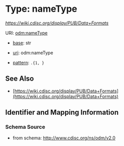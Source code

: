 # Type: nameType




_https://wiki.cdisc.org/display/PUB/Data+Formats_



URI: [odm:nameType](http://www.cdisc.org/ns/odm/v2.0/nameType)

* [base](https://w3id.org/linkml/base): str

* [uri](https://w3id.org/linkml/uri): odm:nameType



* [pattern](https://w3id.org/linkml/pattern): `.{1, }`






## See Also

* [https://wiki.cdisc.org/display/PUB/Data+Formats](https://wiki.cdisc.org/display/PUB/Data+Formats)

## Identifier and Mapping Information







### Schema Source


* from schema: http://www.cdisc.org/ns/odm/v2.0



